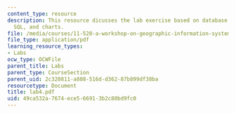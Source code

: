 ```yaml
---
content_type: resource
description: This resource dicusses the lab exercise based on database aggregation,
  SQL, and charts.
file: /media/courses/11-520-a-workshop-on-geographic-information-systems-fall-2005/49ca532a7674ece566913b2c80bd9fc0_lab4.pdf
file_type: application/pdf
learning_resource_types:
- Labs
ocw_type: OCWFile
parent_title: Labs
parent_type: CourseSection
parent_uid: 2c320811-a808-516d-d362-87b899df38ba
resourcetype: Document
title: lab4.pdf
uid: 49ca532a-7674-ece5-6691-3b2c80bd9fc0
---
```


